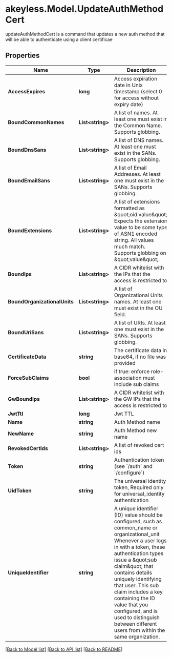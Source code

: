 # akeyless.Model.UpdateAuthMethodCert
updateAuthMethodCert is a command that updates a new auth method that will be able to authenticate using a client certificae

## Properties

Name | Type | Description | Notes
------------ | ------------- | ------------- | -------------
**AccessExpires** | **long** | Access expiration date in Unix timestamp (select 0 for access without expiry date) | [optional] [default to 0]
**BoundCommonNames** | **List&lt;string&gt;** | A list of names. At least one must exist in the Common Name. Supports globbing. | [optional] 
**BoundDnsSans** | **List&lt;string&gt;** | A list of DNS names. At least one must exist in the SANs. Supports globbing. | [optional] 
**BoundEmailSans** | **List&lt;string&gt;** | A list of Email Addresses. At least one must exist in the SANs. Supports globbing. | [optional] 
**BoundExtensions** | **List&lt;string&gt;** | A list of extensions formatted as \&quot;oid:value\&quot;. Expects the extension value to be some type of ASN1 encoded string. All values much match. Supports globbing on \&quot;value\&quot;. | [optional] 
**BoundIps** | **List&lt;string&gt;** | A CIDR whitelist with the IPs that the access is restricted to | [optional] 
**BoundOrganizationalUnits** | **List&lt;string&gt;** | A list of Organizational Units names. At least one must exist in the OU field. | [optional] 
**BoundUriSans** | **List&lt;string&gt;** | A list of URIs. At least one must exist in the SANs. Supports globbing. | [optional] 
**CertificateData** | **string** | The certificate data in base64, if no file was provided | [optional] 
**ForceSubClaims** | **bool** | if true: enforce role-association must include sub claims | [optional] 
**GwBoundIps** | **List&lt;string&gt;** | A CIDR whitelist with the GW IPs that the access is restricted to | [optional] 
**JwtTtl** | **long** | Jwt TTL | [optional] 
**Name** | **string** | Auth Method name | 
**NewName** | **string** | Auth Method new name | [optional] 
**RevokedCertIds** | **List&lt;string&gt;** | A list of revoked cert ids | [optional] 
**Token** | **string** | Authentication token (see &#x60;/auth&#x60; and &#x60;/configure&#x60;) | [optional] 
**UidToken** | **string** | The universal identity token, Required only for universal_identity authentication | [optional] 
**UniqueIdentifier** | **string** | A unique identifier (ID) value should be configured, such as common_name or organizational_unit Whenever a user logs in with a token, these authentication types issue a \&quot;sub claim\&quot; that contains details uniquely identifying that user. This sub claim includes a key containing the ID value that you configured, and is used to distinguish between different users from within the same organization. | 

[[Back to Model list]](../README.md#documentation-for-models) [[Back to API list]](../README.md#documentation-for-api-endpoints) [[Back to README]](../README.md)

